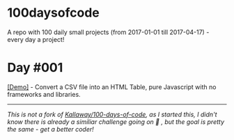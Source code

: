 # 100daysofcode
A repo with 100 daily small projects (from 2017-01-01 till 2017-04-17) - every day a project!

# Day #001

[[Demo]](https://codebrauer.github.io/100daysofcode/001_2017-01-01_JS_CSV-to-HTML-Table/) - Convert a CSV file into an HTML Table, pure Javascript with no frameworks and libraries. 

---
_This is not a fork of [Kallaway/100-days-of-code](https://github.com/Kallaway/100-days-of-code), as I started this, I didn't know there is already a similiar challenge going on 🙈 , but the goal is pretty the same - get a better coder!_
